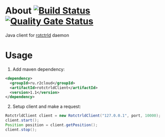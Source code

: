 # About [![Build Status](https://travis-ci.com/dernasherbrezon/rotctrldClient.svg?branch=master)](https://travis-ci.com/dernasherbrezon/rotctrldClient) [![Quality Gate Status](https://sonarcloud.io/api/project_badges/measure?project=ru.r2cloud%3ArotctrldClient&metric=alert_status)](https://sonarcloud.io/dashboard?id=ru.r2cloud%3ArotctrldClient)

Java client for [rotctrld](http://hamlib.sourceforge.net/pdf/rotctld.8.pdf) daemon

# Usage

1. Add maven dependency:

```xml
<dependency>
  <groupId>ru.r2cloud</groupId>
  <artifactId>rotctrldClient</artifactId>
  <version>1.1</version>
</dependency>
```

2. Setup client and make a request:

```java
RotctrldClient client = new RotctrldClient("127.0.0.1", port, 10000);
client.start();
Position position = client.getPosition();
client.stop();
```
